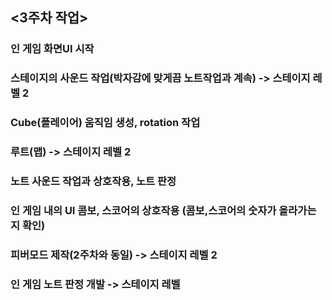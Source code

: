 ## <3주차 작업>
### 인 게임 화면UI 시작
### 스테이지의 사운드 작업(박자감에 맞게끔 노트작업과 계속) -> 스테이지 레벨 2
### Cube(플레이어) 움직임 생성, rotation 작업
### 루트(맵) -> 스테이지 레벨 2
### 노트 사운드 작업과 상호작용, 노트 판정
### 인 게임 내의 UI 콤보, 스코어의 상호작용 (콤보,스코어의 숫자가 올라가는지 확인)
### 피버모드 제작(2주차와 동일) -> 스테이지 레벨 2
### 인 게임 노트 판정 개발 -> 스테이지 레벨 
<br>
